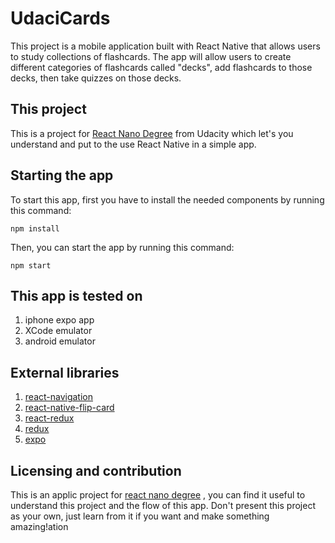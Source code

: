 # UdaciCards

This project is a mobile application built with React Native that allows users to study collections of flashcards.
The app will allow users to create different categories of flashcards called "decks",
add flashcards to those decks, then take quizzes on those decks.

## This project
This is a project for [React Nano Degree](https://www.udacity.com/course/react-nanodegree--nd019)
from Udacity which let's you understand and put to the use React Native in a simple app.

## Starting the app
To start this app, first you have to install the needed components by running this command:
```
npm install
```

Then, you can start the app by running this command:

```
npm start
```

## This app is tested on
1. iphone expo app
2. XCode emulator
3. android emulator

## External libraries
1. [react-navigation](https://github.com/react-community/react-navigation)
2. [react-native-flip-card](https://github.com/moschan/react-native-flip-card)
3. [react-redux](https://github.com/reactjs/react-redux)
4. [redux](https://redux.js.org/)
5. [expo](https://expo.io/)

## Licensing and contribution
This is an applic project for [react nano degree](https://www.udacity.com/course/react-nanodegree--nd019) , you can find it useful to understand this project and the flow of this app. Don't present this project as your own, just learn from it if you want and make something amazing!ation